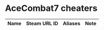 # AceCombat7 cheaters


| Name | Steam URL ID | Aliases | Note |
| ------ | ------ | ------ | ------ |

